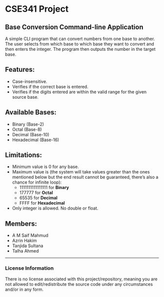 # CSE341 Project
## Base Conversion Command-line Application

A simple CLI program that can convert numbers from one base to another. The user selects from which base to which base they want to convert and then enters the integer. The program then outputs the number in the target base.

## Features:
* Case-insensitive.
* Verifies if the correct base is entered.
* Verifies if the digits entered are within the valid range for the given source base.

## Available Bases:
* Binary (Base-2)
*	Octal (Base-8)
*	Decimal (Base-10)
*	Hexadecimal (Base-16)

## Limitations:
* Minimum value is 0 for any base.
*	Maximum value is (the system will take values greater than the ones mentioned below but the end result cannot be guaranteed, there’s also a chance for infinite loop):
    *	1111111111111111 for **Binary**
    *	177777 for **Octal**
    *	65535 for **Decimal**
    *	FFFF for **Hexadecimal**
*	Only integer is allowed. No double or float.

## Members:
* A M Saif Mahmud
* Azrin Hakim
* Tanjida Sultana
* Talha Ahmed

---

### License Information
There is no license associated with this project/repository, meaning you are not allowed to edit/redistribute the source code under any circumstances and/or in any form.
